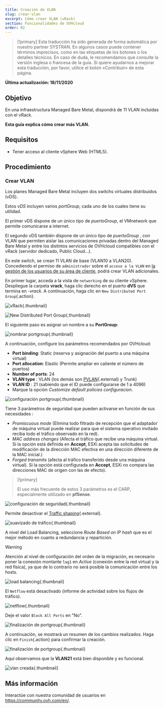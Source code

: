 ```yaml
---
title: Creación de VLAN
slug: crear-vlan
excerpt: Cómo crear VLAN (vRack)
section: Funcionalidades de OVHcloud
order: 02
---
```


> [!primary]
> Esta traducción ha sido generada de forma automática por nuestro partner SYSTRAN. En algunos casos puede contener términos imprecisos, como en las etiquetas de los botones o los detalles técnicos. En caso de duda, le recomendamos que consulte la versión inglesa o francesa de la guía. Si quiere ayudarnos a mejorar esta traducción, por favor, utilice el botón «Contribuir» de esta página.
>

**Última actualización: 18/11/2020**

## Objetivo

En una infraestructura Managed Bare Metal, dispondrá de 11 VLAN incluidas con el vRack.

**Esta guía explica cómo crear más VLAN.**

## Requisitos

- Tener acceso al cliente vSphere Web (HTML5).

## Procedimiento

### Crear VLAN

Los planes Managed Bare Metal incluyen dos switchs virtuales distribuidos (vDS). 

Estos *vDS* incluyen varios *portGroup*, cada uno de los cuales tiene su utilidad.

El primer vDS dispone de un único tipo de *puertoGroup*, el VMnetwork que permite comunicarse a internet.

El segundo vDS también dispone de un único tipo de *puertoGroup* , con VLAN que permiten aislar las comunicaciones privadas dentro del Managed Bare Metal y entre los distintos servicios de OVHcloud compatibles con el vRack (servidor dedicado, Public Cloud...). 

En este switch, se crean 11 VLAN de base (VLAN10 a VLAN20). Concediendo el permiso de `administrador` sobre el `acceso a la VLAN` en [la gestión de los usuarios de su área de cliente](../manager-ovhcloud/#usuarios), podrá crear VLAN adicionales.

En primer lugar, acceda a la vista de `networking` de su cliente vSphere. Despliegue la carpeta **vrack**, haga clic derecho en el puerto **dVS** que termina en *-vrack*. A continuación, haga clic en `New Distributed Port Group`{.action}.

![vRack](images/07network.png){.thumbnail}

![New Distributed Port Group](images/08network1.png){.thumbnail}

El siguiente paso es asignar un nombre a su **PortGroup**:

![nombrar portgroup](images/09network2.png){.thumbnail}

A continuación, configure los parámetros recomendados por OVHcloud:

- **Port binding**: Static (reserva y asignación del puerto a una máquina virtual)
- **Port allocation**: Elastic (Permite ampliar en caliente el número de puertos)
- **Number of ports**: 24
- **VLAN type** : VLAN (los demás son [PVLAN](https://kb.vmware.com/s/article/1010691){.external} y Trunk)
- **VLAN ID** : 21 (sabiendo que el ID puede configurarse de 1 a 4096)
- Marque la opción *Customize default policies configuracion*.

![configuración portgroup](images/10network3.png){.thumbnail}

Tiene 3 parámetros de seguridad que pueden activarse en función de sus necesidades : 

- *Promiscuous mode* (Elimina todo filtrado de recepción que el adaptador de máquina virtual puede realizar para que el sistema operativo invitado reciba todo el tráfico observado en la red).
- *MAC address changes* (Afecta el tráfico que recibe una máquina virtual. Si la opción está definida en **Accept**, ESXi acepta las solicitudes de modificación de la dirección MAC efectiva en una dirección diferente de la MAC inicial.)
- *Forged transmits* (afecta al tráfico transferido desde una máquina virtual). Si la opción está configurada en **Accept**, ESXi no compara las direcciones MAC de origen con las de efecto).

> [!primary]
>
> El uso más frecuente de estos 3 parámetros es el CARP, especialmente utilizado en **pfSense**.
> 

![configuración de seguridad](images/11network4.png){.thumbnail}

Permite desactivar el [Traffic shaping](https://docs.vmware.com/en/VMware-vSphere/6.5/com.vmware.vsphere.networking.doc/GUID-CF01515C-8525-4424-92B5-A982489BACE2.html){.external}.

![suavizado de tráfico](images/12network5.png){.thumbnail}

A nivel del Load Balancing, seleccione *Route Based on IP hash* que es el mejor método en cuanto a redundancia y repartición.

> [!warning]
>
> Atención al nivel de configuración del orden de la migración, es necesario poner la conexión montante `lag1` en *Active* (conexión entre la red virtual y la red física), ya que de lo contrario no será posible la comunicación entre los hosts.
>

![load balancing](images/13network6.png){.thumbnail}

El `Netflow` está desactivado (informe de actividad sobre los flujos de tráfico).

![netflow](images/14network7.png){.thumbnail}

Deje el valor `Block All Ports` en "No".

![finalización de portgroup](images/15network9.png){.thumbnail}

A continuación, se mostrará un resumen de los cambios realizados. Haga clic en `Finish`{.action} para confirmar la creación.

![finalización de portgroup](images/16network10.png){.thumbnail}

Aquí observamos que la **VLAN21** está bien disponible y es funcional.

![vlan creada](images/17network11.png){.thumbnail}

## Más información

Interactúe con nuestra comunidad de usuarios en <https://community.ovh.com/en/>.
